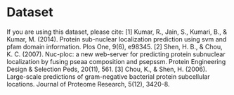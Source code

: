 # Dataset
If you are using this dataset, please cite: [1] Kumar, R., Jain, S., Kumari, B., &amp; Kumar, M. (2014). Protein sub-nuclear localization prediction using svm and pfam domain information. Plos One, 9(6), e98345. [2] Shen, H. B., &amp; Chou, K. C. (2007). Nuc-ploc: a new web-server for predicting protein subnuclear localization by fusing pseaa composition and psepssm. Protein Engineering Design &amp; Selection Peds, 20(11), 561. [3] Chou, K., &amp; Shen, H. (2006). Large-scale predictions of gram-negative bacterial protein subcellular locations. Journal of Proteome Research, 5(12), 3420-8.

